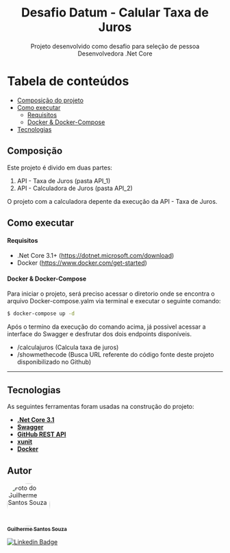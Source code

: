 <h1 align="center">Desafio Datum - Calular Taxa de Juros</h1>
<p align="center">Projeto desenvolvido como desafio para seleção de pessoa Desenvolvedora .Net Core</p>

Tabela de conteúdos
=================
<!--ts-->
   * [Composição do projeto](#composição)
   * [Como executar](#como-executar)
     * [Requisitos](#requisitos)
     * [Docker & Docker-Compose](#docker--docker-compose)    
   * [Tecnologias](#tecnologias)
<!--te-->

## Composição

Este projeto é divido em duas partes:
1. API - Taxa de Juros (pasta API_1) 
2. API - Calculadora de Juros (pasta API_2)

O projeto com a calculadora depente da execução da API - Taxa de Juros.

## Como executar
#### Requisitos

- .Net Core 3.1+ (https://dotnet.microsoft.com/download)
- Docker  (https://www.docker.com/get-started)

#### Docker & Docker-Compose

Para iniciar o projeto, será preciso acessar o diretorio onde se encontra o arquivo Docker-compose.yalm via terminal e executar o seguinte comando:

```bash
$ docker-compose up -d
```

Após o termino da execução do comando acima, já possivel acessar a interface do Swagger e desfrutar dos dois endpoints disponíveis.

- /calculajuros (Calcula taxa de juros)
- /showmethecode (Busca URL referente do código fonte deste projeto disponibilizado no Github)

---

## Tecnologias

As seguintes ferramentas foram usadas na construção do projeto:

-   **[.Net Core 3.1](https://github.com/ReactTraining/react-router/tree/master/packages/react-router-dom)**
-   **[Swagger](https://github.com/swagger-api)**
-   **[GitHub REST API](https://docs.github.com/en/rest)**
-   **[xunit](https://github.com/xunit)**
-   **[Docker](https://github.com/docker)**

## Autor

<a href="https://github.com/guilhermess1991">
 <img style="border-radius: 50%;" src="https://avatars.githubusercontent.com/u/19257937?s=400&u=8f4d00c15fab83157f82db2f78cd4f21595bcf1a&v=4" width="100px;" alt="Foto do Guilherme Santos Souza"/>
 <br />
 <sub><b>Guilherme Santos Souza</b></sub></a> <a href="https://github.com/guilhermess1991" title="Github do Guilherme Santos Souza"></a>
 <br />

[![Linkedin Badge](https://img.shields.io/badge/-Guilherme%20Santos%20Souza-blue?style=flat-square&logo=Linkedin&logoColor=white&link=https://www.linkedin.com/in/guilhermesouza-ads/)](https://www.linkedin.com/in/guilhermesouza-ads/) 
